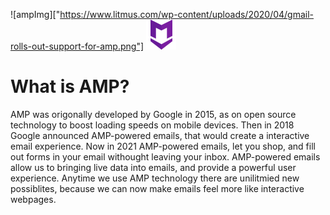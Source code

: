 ![ampImg]["https://www.litmus.com/wp-content/uploads/2020/04/gmail-rolls-out-support-for-amp.png"]
![alt text](https://github.com/adam-p/markdown-here/raw/master/src/common/images/icon48.png "Logo Title Text 1")
# What is AMP?

 AMP was origonally developed by Google in 2015, as on open source technology to boost loading speeds on mobile devices.
 Then in 2018 Google announced AMP-powered emails, that would create a interactive email experience.
 Now in 2021 AMP-powered emails, let you shop, and fill out forms in your email withought leaving your inbox.
 AMP-powered emails allow us to bringing live data into emails, and provide a powerful user experience.
 Anytime we use AMP technology there are unilitmied new possiblites, because we can now make emails feel more like interactive webpages.
